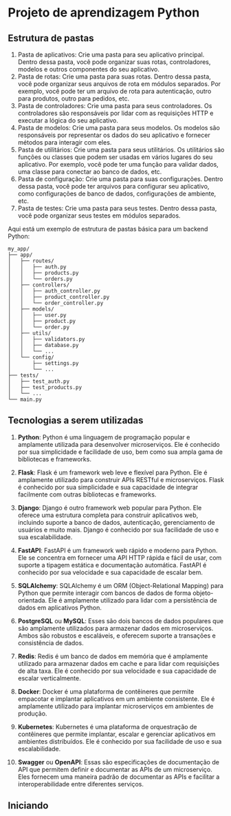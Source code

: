 # Projeto de aprendizagem Python

## Estrutura de pastas

1. Pasta de aplicativos: Crie uma pasta para seu aplicativo principal. Dentro dessa pasta, você pode organizar suas rotas, controladores, modelos e outros componentes do seu aplicativo.
2. Pasta de rotas: Crie uma pasta para suas rotas. Dentro dessa pasta, você pode organizar seus arquivos de rota em módulos separados. Por exemplo, você pode ter um arquivo de rota para autenticação, outro para produtos, outro para pedidos, etc.
3. Pasta de controladores: Crie uma pasta para seus controladores. Os controladores são responsáveis por lidar com as requisições HTTP e executar a lógica do seu aplicativo.
4. Pasta de modelos: Crie uma pasta para seus modelos. Os modelos são responsáveis por representar os dados do seu aplicativo e fornecer métodos para interagir com eles.
5. Pasta de utilitários: Crie uma pasta para seus utilitários. Os utilitários são funções ou classes que podem ser usadas em vários lugares do seu aplicativo. Por exemplo, você pode ter uma função para validar dados, uma classe para conectar ao banco de dados, etc.
6. Pasta de configuração: Crie uma pasta para suas configurações. Dentro dessa pasta, você pode ter arquivos para configurar seu aplicativo, como configurações de banco de dados, configurações de ambiente, etc.
7. Pasta de testes: Crie uma pasta para seus testes. Dentro dessa pasta, você pode organizar seus testes em módulos separados.

Aqui está um exemplo de estrutura de pastas básica para um backend Python:

```
my_app/
├── app/
│   ├── routes/
│   │   ├── auth.py
│   │   ├── products.py
│   │   └── orders.py
│   ├── controllers/
│   │   ├── auth_controller.py
│   │   ├── product_controller.py
│   │   └── order_controller.py
│   ├── models/
│   │   ├── user.py
│   │   ├── product.py
│   │   └── order.py
│   ├── utils/
│   │   ├── validators.py
│   │   ├── database.py
│   │   └── ...
│   └── config/
│       ├── settings.py
│       └── ...
├── tests/
│   ├── test_auth.py
│   ├── test_products.py
│   └── ...
└── main.py
```

## Tecnologias a serem utilizadas

1. **Python**: Python é uma linguagem de programação popular e amplamente utilizada para desenvolver microserviços. Ele é conhecido por sua simplicidade e facilidade de uso, bem como sua ampla gama de bibliotecas e frameworks.

2. **Flask**: Flask é um framework web leve e flexível para Python. Ele é amplamente utilizado para construir APIs RESTful e microserviços. Flask é conhecido por sua simplicidade e sua capacidade de integrar facilmente com outras bibliotecas e frameworks.

3. **Django**: Django é outro framework web popular para Python. Ele oferece uma estrutura completa para construir aplicativos web, incluindo suporte a banco de dados, autenticação, gerenciamento de usuários e muito mais. Django é conhecido por sua facilidade de uso e sua escalabilidade.

4. **FastAPI**: FastAPI é um framework web rápido e moderno para Python. Ele se concentra em fornecer uma API HTTP rápida e fácil de usar, com suporte a tipagem estática e documentação automática. FastAPI é conhecido por sua velocidade e sua capacidade de escalar bem.

5. **SQLAlchemy**: SQLAlchemy é um ORM (Object-Relational Mapping) para Python que permite interagir com bancos de dados de forma objeto-orientada. Ele é amplamente utilizado para lidar com a persistência de dados em aplicativos Python.

6. **PostgreSQL** ou **MySQL**: Esses são dois bancos de dados populares que são amplamente utilizados para armazenar dados em microserviços. Ambos são robustos e escaláveis, e oferecem suporte a transações e consistência de dados.

7. **Redis**: Redis é um banco de dados em memória que é amplamente utilizado para armazenar dados em cache e para lidar com requisições de alta taxa. Ele é conhecido por sua velocidade e sua capacidade de escalar verticalmente.

8. **Docker**: Docker é uma plataforma de contêineres que permite empacotar e implantar aplicativos em um ambiente consistente. Ele é amplamente utilizado para implantar microserviços em ambientes de produção.

9. **Kubernetes**: Kubernetes é uma plataforma de orquestração de contêineres que permite implantar, escalar e gerenciar aplicativos em ambientes distribuídos. Ele é conhecido por sua facilidade de uso e sua escalabilidade.

10. **Swagger** ou **OpenAPI**: Essas são especificações de documentação de API que permitem definir e documentar as APIs de um microserviço. Eles fornecem uma maneira padrão de documentar as APIs e facilitar a interoperabilidade entre diferentes serviços.

## Iniciando
